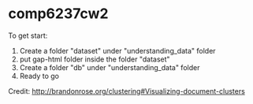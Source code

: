 # comp6237cw2
To get start:
1. Create a folder "dataset" under "understanding_data" folder
2. put gap-html folder inside the folder "dataset"
3. Create a folder "db" under "understanding_data" folder
4. Ready to go

Credit: http://brandonrose.org/clustering#Visualizing-document-clusters

